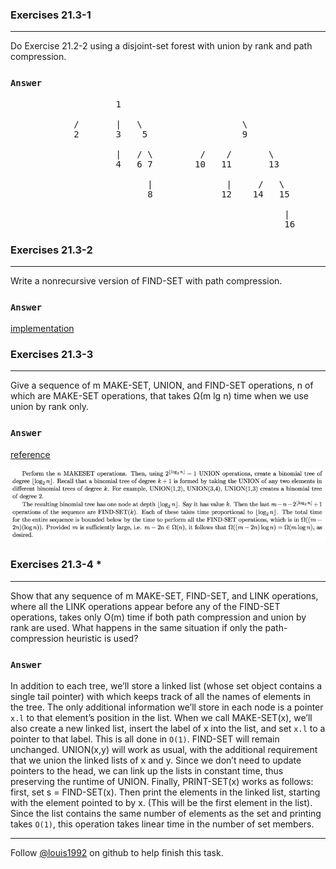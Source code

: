 ### Exercises 21.3-1
***
Do Exercise 21.2-2 using a disjoint-set forest with union by rank and path compression.

### `Answer`

<pre>
					1
				
			/		|	\	   				\	
			2		3    5					9
			
					|	/ \			/    /		 \
					4   6 7		   10   11		 13
					
						  |				 |	   /   \
	   					  8  			12    14   15
	   					  
	   					  						    |
	   					  						    16
</pre>

### Exercises 21.3-2
***
Write a nonrecursive version of FIND-SET with path compression.

### `Answer`
[implementation](./uf.cpp)

### Exercises 21.3-3
***
Give a sequence of m MAKE-SET, UNION, and FIND-SET operations, n of which are MAKE-SET operations, that takes Ω(m lg n) time when we use union by rank only.

### `Answer`
[reference](http://www.cs.toronto.edu/~avner/teaching/263/A/4sol.pdf)

![](./repo/s3/1.png)

### Exercises 21.3-4 *
***
Show that any sequence of m MAKE-SET, FIND-SET, and LINK operations, where all the LINK operations appear before any of the FIND-SET operations, takes only O(m) time if both path compression and union by rank are used. What happens in the same situation if only the path-compression heuristic is used?

### `Answer`
In addition to each tree, we’ll store a linked list (whose set object contains a single tail pointer) with which keeps track of all the names of elements in the tree.  The only additional information we’ll store in each node is a pointer `x.l` to that element’s position in the list.  When we call MAKE-SET(x), we’ll also create a new linked list, insert the label of x into the list, and set `x.l` to a pointer to that label. This is all done in `O(1)`. FIND-SET will remain unchanged. UNION(x,y) will work as usual, with the additional requirement that we union the linked lists of x and y. Since we don’t need to update pointers to the head, we can link up the lists in constant time, thus preserving the runtime of UNION. Finally, PRINT-SET(x) works as follows:  first,  set s = FIND-SET(x).  Then print  the  elements  in  the  linked  list,  starting  with  the  element  pointed  to  by x. (This will be the first element in the list).  Since the list contains the same number  of  elements  as  the  set  and  printing  takes `O(1)`, this operation  takes linear time in the number of set members.

***
Follow [@louis1992](https://github.com/gzc) on github to help finish this task.

